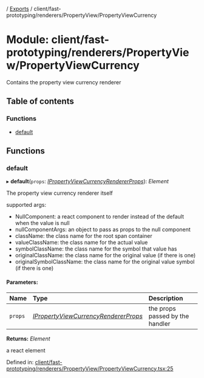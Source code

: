 [](../README.md) / [Exports](../modules.md) / client/fast-prototyping/renderers/PropertyView/PropertyViewCurrency

# Module: client/fast-prototyping/renderers/PropertyView/PropertyViewCurrency

Contains the property view currency renderer

## Table of contents

### Functions

- [default](client_fast_prototyping_renderers_propertyview_propertyviewcurrency.md#default)

## Functions

### default

▸ **default**(`props`: [*IPropertyViewCurrencyRendererProps*](../interfaces/client_internal_components_propertyview_propertyviewcurrency.ipropertyviewcurrencyrendererprops.md)): *Element*

The property view currency renderer itself

supported args:
- NullComponent: a react component to render instead of the default when the value is null
- nullComponentArgs: an object to pass as props to the null component
- className: the class name for the root span container
- valueClassName: the class name for the actual value
- symbolClassName: the class name for the symbol that value has
- originalClassName: the class name for the original value (if there is one)
- originalSymbolClassName: the class name for the original value symbol (if there is one)

#### Parameters:

Name | Type | Description |
:------ | :------ | :------ |
`props` | [*IPropertyViewCurrencyRendererProps*](../interfaces/client_internal_components_propertyview_propertyviewcurrency.ipropertyviewcurrencyrendererprops.md) | the props passed by the handler   |

**Returns:** *Element*

a react element

Defined in: [client/fast-prototyping/renderers/PropertyView/PropertyViewCurrency.tsx:25](https://github.com/onzag/itemize/blob/55e63f2c/client/fast-prototyping/renderers/PropertyView/PropertyViewCurrency.tsx#L25)
